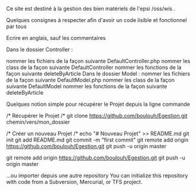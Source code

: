 Ce site est destiné à la gestion des bien matériels de l'epsi /oss/wis .

Quelques consignes à respecter afin d'avoir un code lisible et fonctionnel par tous

Ecrire en anglais, sauf les commentaires

Dans le dossier Controller :

nommer les fichiers de la façon suivante DefaultController.php
nommer les class de la façon suivante DefaultController
nommer les fonctions de la façon suivante deleteByArticle
Dans le dossier Model :
nommer les fichiers de la façon suivante DefaultModel.php
nommer les class de la façon suivante DefaultModel
nommer les fonctions de la façon suivante deleteByArticle


Quelques notion simple pour récupérer le Projet depuis la ligne commande 

/* Récupérer le Projet /*
git clone https://github.com/boulouh/Egestion.git chemin/vers/mon_dossier

/* Créer un nouveau Projet /*
echo "# Nouveau Projet" >> README.md
git init
git add README.md
git commit -m "first commit"
git remote add origin https://github.com/boulouh/Egestion.git
git push -u origin master

git remote add origin https://github.com/boulouh/Egestion.git
git push -u origin master

…ou importer depuis une autre repository
You can initialize this repository with code from a Subversion, Mercurial, or TFS project.
